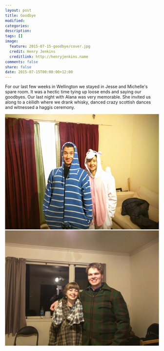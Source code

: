 ```yaml
---
layout: post
title: Goodbye
modified:
categories: 
description:
tags: []
image:
  feature: 2015-07-15-goodbye/cover.jpg
  credit: Henry Jenkins
  creditlink: http://henryjenkins.name
comments: false
share: false
date: 2015-07-15T00:00:00+12:00
---
```


For our last few weeks in Wellington we stayed in Jesse and Michelle's spare
room.  It was a hectic time tying up loose ends and saying our goodbyes. Our
last night with Alana was very memorable. She invited us along to a cèilidh
where we drank whisky, danced crazy scottish dances and witnessed a haggis
ceremony.

<img src="/images/2015-07-15-goodbye/IMG_20150711_200750_640px.jpg">

<img src="/images/2015-07-15-goodbye/IMG_20150711_200813_640px.jpg">
